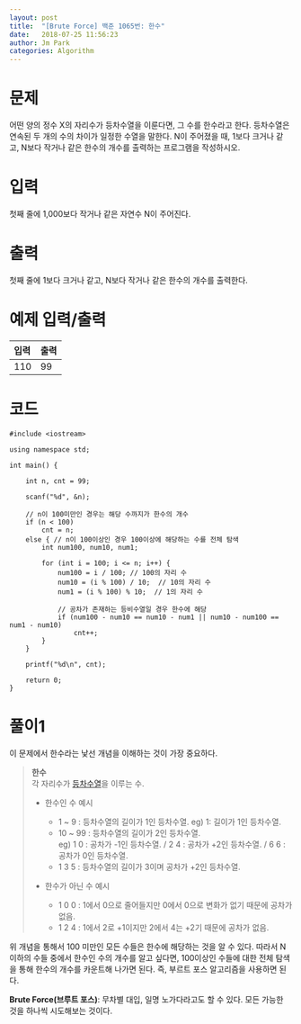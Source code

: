 ```yaml
---
layout: post
title:  "[Brute Force] 백준 1065번: 한수"
date:   2018-07-25 11:56:23
author: Jm Park
categories: Algorithm
---
```


# 문제
어떤 양의 정수 X의 자리수가 등차수열을 이룬다면, 그 수를 한수라고 한다. 등차수열은 연속된 두 개의 수의 차이가 일정한 수열을 말한다. N이 주어졌을 때, 1보다 크거나 같고, N보다 작거나 같은 한수의 개수를 출력하는 프로그램을 작성하시오. 

# 입력
첫째 줄에 1,000보다 작거나 같은 자연수 N이 주어진다.

# 출력
첫째 줄에 1보다 크거나 같고, N보다 작거나 같은 한수의 개수를 출력한다.

# 예제 입력/출력

| 입력 | 출력 |  
| :-------- | :------- |  
| 110 | 99 |

# 코드
```{.cpp}
#include <iostream>

using namespace std;

int main() {

	int n, cnt = 99;

	scanf("%d", &n);

	// n이 100미만인 경우는 해당 수까지가 한수의 개수
	if (n < 100)
		cnt = n;
	else { // n이 100이상인 경우 100이상에 해당하는 수를 전체 탐색
		int num100, num10, num1;

		for (int i = 100; i <= n; i++) {
			num100 = i / 100; // 100의 자리 수
			num10 = (i % 100) / 10;  // 10의 자리 수
			num1 = (i % 100) % 10;  // 1의 자리 수

			// 공차가 존재하는 등비수열일 경우 한수에 해당
			if (num100 - num10 == num10 - num1 || num10 - num100 == num1 - num10)
				cnt++;
		}
	}

	printf("%d\n", cnt);

	return 0;
}
```

# 풀이1
이 문제에서 한수라는 낯선 개념을 이해하는 것이 가장 중요하다.  
> **한수**  
 각 자리수가 [등차수열](https://ko.wikipedia.org/wiki/%EB%93%B1%EC%B0%A8%EC%88%98%EC%97%B4)을 이루는 수.  
> * 한수인 수 예시   
>	- 1 ~ 9 : 등차수열의 길이가 1인 등차수열. eg) 1: 길이가 1인 등차수열.
>	- 10 ~ 99 : 등차수열의 길이가 2인 등차수열.   
>  eg) 1 0 : 공차가 -1인 등차수열. / 2 4 : 공차가 +2인 등차수열. / 6 6 : 공차가 0인 등차수열.  
>	- 1 3 5 : 등차수열의 길이가 3이며 공차가 +2인 등차수열. 
> 
>  * 한수가 아닌 수 예시     
> 	 - 1 0 0 : 1에서 0으로 줄어들지만 0에서 0으로 변화가 없기 때문에 공차가 없음.  
> 	 - 1 2 4 : 1에서 2로 +1이지만 2에서 4는 +2기 때문에 공차가 없음.
  
위 개념을 통해서 100 미만인 모든 수들은 한수에 해당하는 것을 알 수 있다. 따라서 N이하의 수들 중에서 한수인 수의 개수를 알고 싶다면, 100이상인 수들에 대한 전체 탐색을 통해 한수의 개수를 카운트해 나가면 된다. 즉, 부르트 포스 알고리즘을 사용하면 된다.  

**Brute Force(브루트 포스)**: 무차별 대입, 일명 노가다라고도 할 수 있다. 모든 가능한 것을 하나씩 시도해보는 것이다.
